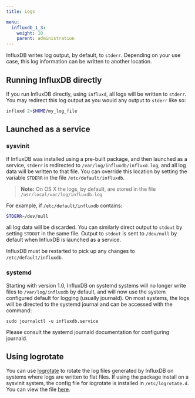 ```yaml
---
title: Logs

menu:
  influxdb_1_3:
    weight: 10
    parent: administration
---
```


InfluxDB writes log output, by default, to `stderr`.
Depending on your use case, this log information can be written to another location.

## Running InfluxDB directly

If you run InfluxDB directly, using `influxd`, all logs will be written to `stderr`.
You may redirect this log output as you would any output to `stderr` like so:

```bash
influxd 2>$HOME/my_log_file
```

## Launched as a service

### sysvinit

If InfluxDB was installed using a pre-built package, and then launched
as a service, `stderr` is redirected to
`/var/log/influxdb/influxd.log`, and all log data will be written to
that file.  You can override this location by setting the variable
`STDERR` in the file `/etc/default/influxdb`.

>**Note:** On OS X the logs, by default, are stored in the file `/usr/local/var/log/influxdb.log`

For example, if `/etc/default/influxdb` contains:

```bash
STDERR=/dev/null
```

all log data will be discarded.  You can similarly direct output to
`stdout` by setting `STDOUT` in the same file.  Output to `stdout` is
sent to `/dev/null` by default when InfluxDB is launched as a service.

InfluxDB must be restarted to pick up any changes to `/etc/default/influxdb`.

### systemd

Starting with version 1.0, InfluxDB on systemd systems will no longer
write files to `/var/log/influxdb` by default, and will now use the
system configured default for logging (usually journald).  On most
systems, the logs will be directed to the systemd journal and can be
accessed with the command:

```
sudo journalctl -u influxdb.service
```

Please consult the systemd journald documentation for configuring
journald.

## Using logrotate

You can use [logrotate](http://manpages.ubuntu.com/manpages/hardy/man8/logrotate.8.html) to rotate the log files generated by InfluxDB on systems where logs are written to flat files.
If using the package install on a sysvinit system, the config file for logrotate is installed in `/etc/logrotate.d`.
You can view the file [here](https://github.com/influxdb/influxdb/blob/master/scripts/logrotate).
